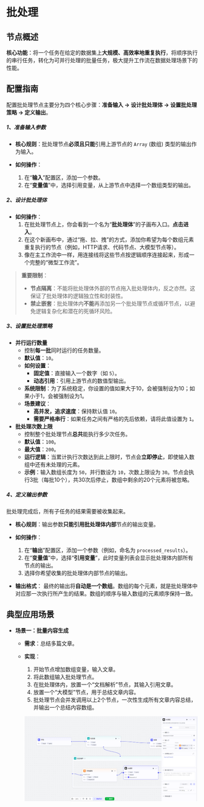 # 批处理

## 节点概述
**核心功能**：将一个任务在给定的数据集上**大规模、高效率地重复执行**，将顺序执行的串行任务，转化为可并行处理的批量任务，极大提升工作流在数据处理场景下的性能。



## 配置指南
配置批处理节点主要分为四个核心步骤：**准备输入 -> 设计批处理体 -> 设置批处理策略 -> 定义输出**。
##### 1、准备输入参数
* **核心规则**：批处理节点**必须且只能**引用上游节点的 `Array` (数组) 类型的输出作为输入。

*   **如何操作**：
    1.  在“**输入**”配置区，添加一个参数。
    2.  在“**变量值**”中，选择引用变量，从上游节点中选择一个数组类型的输出。
    
    
##### 2、设计批处理体
*   **如何操作**：
    1.  在批处理节点上，你会看到一个名为“**批处理体**”的子画布入口。**点击进入**。
    2.  在这个新画布中，通过“拖、拉、拽”的方式，添加你希望为每个数组元素重复执行的节点（例如，HTTP请求、代码节点、大模型节点等）。
    3.  像在主工作流中一样，用连接线将这些节点按逻辑顺序连接起来，形成一个完整的“微型工作流”。
> **重要限制**：
> *   **节点隔离**：不能将批处理体外部的节点拖入批处理体内，反之亦然。这保证了批处理体的逻辑独立性和封装性。
> *   **禁止嵌套**：批处理体内**不能**再添加另一个批处理节点或循环节点，以避免逻辑复杂化和潜在的死循环风险。



##### 3、设置批处理策略

*   **并行运行数量**
    *   控制**每一批**同时运行的任务数量。
    *   **默认值**：`10`。
    *   **如何设置**：
        *   **固定值**：直接输入一个数字（如 `5`）。
        *   **动态引用**：引用上游节点的数值型输出。
    *   **系统限制**：为了系统稳定，你设置的值如果大于10，会被强制设为10；如果小于1，会被强制设为1。
    *   **场景建议**：
        *   **高并发，追求速度**：保持默认值 `10`。
        *   **需要严格串行**：如果任务之间有严格的先后依赖，请将此值设置为 `1`。
*   **批处理次数上限**
    *   控制整个批处理节点**总共**能执行多少次任务。
    *   **默认值**：`100`。
    *   **最大值**：`200`。
    *   **运行逻辑**：当累计执行次数达到此上限时，节点会**立即停止**，即使输入数组中还有未处理的元素。
    *   **示例**：输入数组长度为 `50`，并行数设为 `10`，次数上限设为 `30`。节点会执行3批（每批10个），共30次后停止，数组中剩余的20个元素将被忽略。



##### 4、定义输出参数

批处理完成后，所有子任务的结果需要被收集起来。
* **核心规则**：输出参数**只能引用批处理体内部**节点的输出变量。

*   **如何操作**：
    1.  在“**输出**”配置区，添加一个参数（例如，命名为 `processed_results`）。
    2.  在“**变量值**”中，选择“**引用变量**”，此时变量列表会显示批处理体内部所有节点的输出。
    3.  选择你希望收集的批处理体内部节点的输出。
    
*   **输出格式**：
    最终的输出将**自动是一个数组**。数组的每个元素，就是批处理体中对应那一次执行所产生的结果。数组的顺序与输入数组的元素顺序保持一致。
    
    
## 典型应用场景

*   **场景一：批量内容生成**
    * **需求**：总结多篇文章。
    
    *   **实现**：
        1.  开始节点增加数组变量，输入文章。
        2.  将此数组输入批处理节点。
        3.  在批处理体内，放置一个“文档解析”节点，其输入引用文章。
        4.  放置一个“大模型”节点，用于总结文章内容。
        5.  批处理节点会并发调用以上2个节点，一次性生成所有文章内容总结，并输出一个总结内容数组。
        
        ![image-20250828112016492](assets/image-20250828112016492.png)